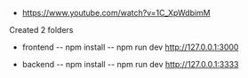 * https://www.youtube.com/watch?v=1C_XpWdbimM

Created 2 folders

- frontend
-- npm install
-- npm run dev
http://127.0.0.1:3000

- backend 
-- npm install
-- npm run dev
http://127.0.0.1:3333
